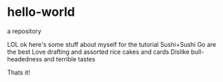 # hello-world
a repository



LOL ok here's some stuff about myself for the tutorial
Sushi+Sushi Go are the best
Love drafting and assorted rice cakes and cards
Dislike bull-headedness and terrible tastes

Thats it!
